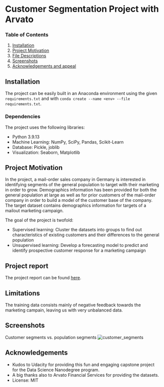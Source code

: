 # Customer Segmentation Project with Arvato

### Table of Contents

1. [Installation](#installation)
2. [Project Motivation](#motivation)
3. [File Descriptions](#files)
4. [Screenshots](#screenshots)
5. [Acknowledgements and appeal](#licensing)

## Installation <a name="installation"></a>

The project can be easily built in an Anaconda environment using the given `requirements.txt` and with `conda create --name <env> --file requirements.txt`.

### Dependencies

The project uses the following libraries:
- Python 3.9.13
- Machine Learning: NumPy, SciPy, Pandas, Scikit-Learn
- Database: Pickle, joblib
- Visualization: Seaborn, Matplotlib


## Project Motivation<a name="motivation"></a>

In the project, a mail-order sales company in Germany is interested in identifying segments of the general population to target with their marketing in order to grow. Demographics information has been provided for both the general population at large as well as for prior customers of the mail-order company in order to build a model of the customer base of the company. The target dataset contains demographics information for targets of a mailout marketing campaign. 

The goal of the project is twofold:

- Supervised learning: Cluster the datasets into groups to find out characteristics of existing customers and their differences to the general population
- Unsupervised learning: Develop a forecasting model to predict and identify prospective customer response for a marketing campaign

## Project report

The project report can be found <a href="https://github.com/mstachl/Customer_Segmentation/blob/main/Report.pdf">here</a>.


## Limitations

The training data consists mainly of negative feedback towards the marketing campain, leaving us with very unbalanced data.


## Screenshots <a name="screenshots"></a>

Customer segments vs. population segments
![customer_segments](https://user-images.githubusercontent.com/8439378/186956037-e8d081ca-0b04-498c-a6b2-c06f61ac6cb7.png)


## Acknowledgements<a name="licensing"></a>

- Kudos to Udacity for providing this fun and engaging capstone project for the Data Science Nanodegree program. 
- A big thanks also to Arvato Financial Services for providing the datasets.
- License: MIT

